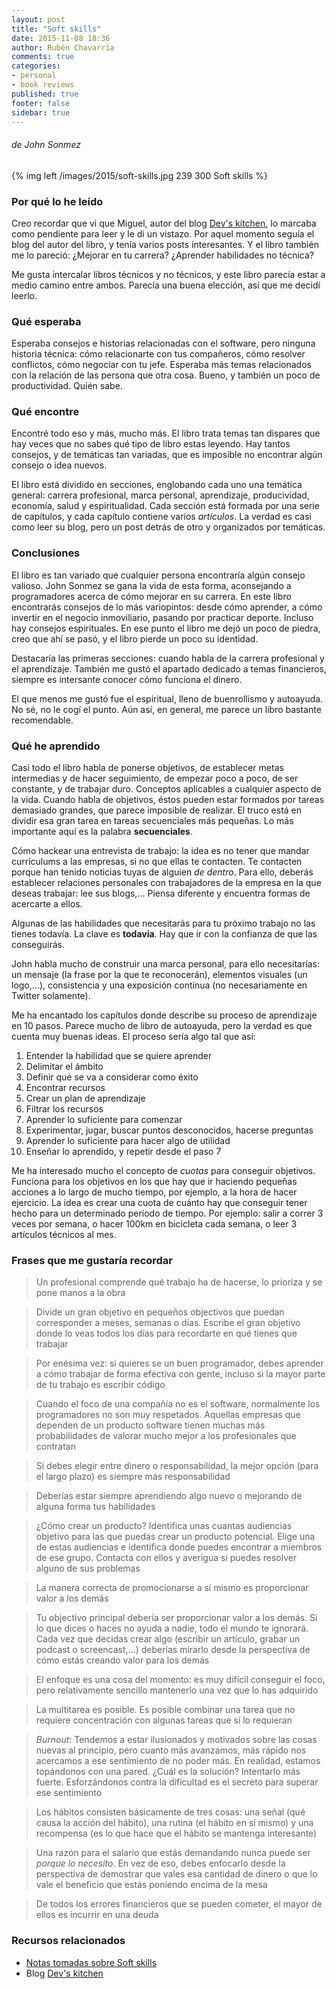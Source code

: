 ```yaml
---
layout: post
title: "Soft skills"
date: 2015-11-08 18:36
author: Rubén Chavarría
comments: true
categories: 
- personal
- book reviews
published: true
footer: false
sidebar: true
---
```


###### de John Sonmez

{% img left /images/2015/soft-skills.jpg 239 300 Soft skills %}

### Por qué lo he leído

Creo recordar que vi que Miguel, autor del blog [Dev's kitchen], lo marcaba
como pendiente para leer y le di un vistazo. Por aquel momento seguía
el blog del autor del libro, y tenía varios posts interesantes. Y el libro
también me lo pareció: ¿Mejorar en tu carrera? ¿Aprender habilidades no
técnica?

Me gusta intercalar libros técnicos y no técnicos, y este libro parecía estar a
medio camino entre ambos. Parecía una buena elección, así que me decidí leerlo.

<!-- more -->

### Qué esperaba

Esperaba consejos e historias relacionadas con el software, pero ninguna
historia técnica: cómo relacionarte con tus compañeros, cómo resolver
conflictos, cómo negociar con tu jefe. Esperaba más temas relacionados con la
relación de las persona que otra cosa. Bueno, y también un poco de
productividad. Quién sabe.

### Qué encontre

Encontré todo eso y más, mucho más. El libro trata temas tan dispares que hay
veces que no sabes qué tipo de libro estas leyendo. Hay tantos consejos, y de
temáticas tan variadas, que es imposible no encontrar algún consejo o idea
nuevos.

El libro está dividido en secciones, englobando cada uno una temática general:
carrera profesional, marca personal, aprendizaje, producividad, economía,
salud y espiritualidad. Cada sección está formada por una serie de capítulos, y
cada capítulo contiene varios *artículos*. La verdad es casi como leer su blog,
pero un post detrás de otro y organizados por temáticas.

### Conclusiones

El libro es tan variado que cualquier persona encontraría algún consejo
valioso. John Sonmez se gana la vida de esta forma, aconsejando a programadores
acerca de cómo mejorar en su carrera. En este libro encontrarás consejos de lo
más variopintos: desde cómo aprender, a cómo invertir en el negocio
inmoviliario, pasando por practicar deporte. Incluso hay consejos espirituales.
En ese punto el libro me dejó un poco de piedra, creo que ahí se pasó, y el
libro pierde un poco su identidad.

Destacaría las primeras secciones: cuando habla de la carrera profesional y el
aprendizaje. También me gustó el apartado dedicado a temas financieros, siempre
es intersante conocer cómo funciona el dinero.

El que menos me gustó fue el espiritual, lleno de buenrollismo y autoayuda. No
sé, no le cogí el punto. Aún así, en general, me parece un libro bastante recomendable.

### Qué he aprendido

Casi todo el libro habla de ponerse objetivos, de establecer metas intermedias
y de hacer seguimiento, de empezar poco a poco, de ser constante, y de trabajar
duro. Conceptos aplicables a cualquier aspecto de la vida. Cuando habla de
objetivos, éstos pueden estar formados por tareas demasiado grandes, que
parece imposible de realizar. El truco está en dividir esa gran tarea en tareas
secuenciales más pequeñas. Lo más importante aquí es la palabra
**secuenciales**.

Cómo hackear una entrevista de trabajo: la idea es no tener que mandar
currículums a las empresas, si no que ellas te contacten. Te contacten porque
han tenido noticias tuyas de alguien *de dentro*. Para ello, deberás establecer
relaciones personales con trabajadores de la empresa en la que deseas trabajar:
lee sus blogs,... Piensa diferente y encuentra formas de acercarte a ellos.

Algunas de las habilidades que necesitarás para tu próximo trabajo no las
tienes todavía. La clave es **todavía**. Hay que ir con la confianza de que las
conseguirás.

John habla mucho de construir una marca personal, para ello necesitarías: un
mensaje (la frase por la que te reconocerán), elementos visuales (un logo,...),
consistencia y una exposición contínua (no necesariamente en Twitter
solamente).

Me ha encantado los capítulos donde describe su proceso de aprendizaje en 10
pasos. Parece mucho de libro de autoayuda, pero la verdad es que cuenta muy
buenas ideas. El proceso sería algo tal que así: 

1. Entender la habilidad que se quiere aprender
2. Delimitar el ámbito
3. Definir qué se va a considerar como éxito
4. Encontrar recursos
5. Crear un plan de aprendizaje
6. Filtrar los recursos
7. Aprender lo suficiente para comenzar
8. Experimentar, jugar, buscar puntos desconocidos, hacerse preguntas
9. Aprender lo suficiente para hacer algo de utilidad
10. Enseñar lo aprendido, y repetir desde el paso 7

Me ha interesado mucho el concepto de *cuotas* para conseguir objetivos.
Funciona para los objetivos en los que hay que ir haciendo pequeñas acciones a
lo largo de mucho tiempo, por ejemplo, a la hora de hacer ejercicio. La idea es
crear una cuota de cuánto hay que conseguir tener hecho para un determinado
período de tiempo. Por ejemplo: salir a correr 3 veces por semana, o hacer
100km en bicicleta cada semana, o leer 3 artículos técnicos al mes.

### Frases que me gustaría recordar

> Un profesional comprende qué trabajo ha de hacerse, lo prioriza y se pone
> manos a la obra

<!-- -->

> Divide un gran objetivo en pequeños objectivos que puedan corresponder a
> meses, semanas o días. Escribe el gran objetivo donde lo veas todos los días
> para recordarte en qué tienes que trabajar

<!-- -->

> Por enésima vez: si quieres se un buen programador, debes aprender a cómo
> trabajar de forma efectiva con gente, incluso si la mayor parte de tu trabajo
> es escribir código

<!-- -->

> Cuando el foco de una compañía no es el software, normalmente los
> programadores no son muy respetados. Aquellas empresas que dependen de un
> producto software tienen muchas más probabilidades de valorar mucho mejor a
> los profesionales que contratan

<!-- -->

> Si debes elegir entre dinero o responsabilidad, la mejor opción (para el
> largo plazo) es siempre más responsabilidad

<!-- -->

> Deberías estar siempre aprendiendo algo nuevo o mejorando de alguna forma tus
> habilidades

<!-- -->

> ¿Cómo crear un producto? Identifica unas cuantas audiencias objetivo para las
> que puedas crear un producto potencial. Elige una de estas audiencias e
> identifica donde puedes encontrar a miembros de ese grupo. Contacta con ellos
> y averigua si puedes resolver alguno de sus problemas

<!-- -->

> La manera correcta de promocionarse a sí mismo es proporcionar valor a los
> demás

<!-- -->

> Tu objectivo principal debería ser proporcionar valor a los demás. Si lo que
> dices o haces no ayuda a nadie, todo el mundo te ignorará. Cada vez que
> decidas crear algo (escribir un artículo, grabar un podcast o screencast,...)
> deberías mirarlo desde la perspectiva de cómo estás creando valor para los
> demás

<!-- -->

> El enfoque es una cosa del momento: es muy difícil conseguir el foco, pero
> relativamente sencillo mantenerlo una vez que lo has adquirido

<!-- -->

> La multitarea es posible. Es posible combinar una tarea que no requiere
> concentración con algunas tareas que sí lo requieran

<!-- -->

> *Burnout*: Tendemos a estar ilusionados y motivados sobre las cosas nuevas al
> principio, pero cuanto más avanzamos, más rápido nos acercamos a ese
> sentimiento de no poder más. En realidad, estamos topándonos con una pared.
> ¿Cuál es la solución? Intentarlo más fuerte. Esforzándonos contra la
> dificultad es el secreto para superar ese sentimiento

<!-- -->

> Los hábitos consisten básicamente de tres cosas: una señal (qué causa la
> acción del hábito), una rutina (el hábito en sí mismo) y una recompensa (es
> lo que hace que el hábito se mantenga interesante)

<!-- -->

> Una razón para el salario que estás demandando nunca puede ser *porque lo
> necesito*. En vez de eso, debes enfocarlo desde la perspectiva de demostrar
> que vales esa cantidad de dinero o que lo vale el beneficio que estás
> poniendo encima de la mesa

<!-- -->

> De todos los errores financieros que se pueden cometer, el mayor de ellos es
> incurrir en una deuda

### Recursos relacionados

- [Notas tomadas sobre Soft skills]
- Blog [Dev's kitchen]

[Notas tomadas sobre Soft skills]: https://github.com/rchavarria/blog-post-incubator/blob/master/published-book-notes/soft-skills-by-john-sonmez.markdown
[Dev's kitchen]: http://ocana.github.io/


